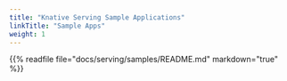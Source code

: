 ```yaml
---
title: "Knative Serving Sample Applications"
linkTitle: "Sample Apps"
weight: 1
---
```


{{% readfile file="docs/serving/samples/README.md" markdown="true" %}}
